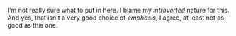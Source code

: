 I'm not really sure what to put in here. I blame my *introverted* nature for this. And yes, that isn't a very good choice of *emphasis*, I agree, at least not as good as this one.
